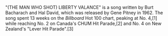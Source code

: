 "(THE MAN WHO SHOT) LIBERTY VALANCE" is a song written by Burt Bacharach and Hal David, which was released by Gene Pitney in 1962. The song spent 13 weeks on the _Billboard_ Hot 100 chart, peaking at No. 4,[1] while reaching No. 2 on Canada's CHUM Hit Parade,[2] and No. 4 on New Zealand's "Lever Hit Parade".[3]
